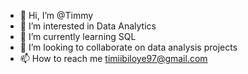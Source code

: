 - 👋 Hi, I’m @Timmy
- 👀 I’m interested in Data Analytics
- 🌱 I’m currently learning SQL
- 💞️ I’m looking to collaborate on data analysis projects
- 📫 How to reach me timiibiloye97@gmail.com

<!---
Timi-Becca/Timi-Becca is a ✨ special ✨ repository because its `README.md` (this file) appears on your GitHub profile.
You can click the Preview link to take a look at your changes.
--->
